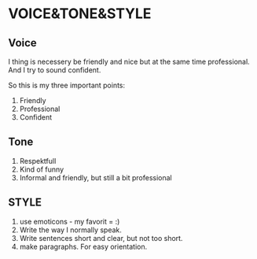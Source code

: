 # VOICE&TONE&STYLE


## Voice

I thing is necessery be friendly and nice but at the same time professional. And I try to sound confident.

So this is my three important points:

1. Friendly
2. Professional
3. Confident

## Tone

1. Respektfull
2. Kind of funny
4. Informal and friendly, but still a bit professional

## STYLE

1. use emoticons - my favorit = :)
2. Write the way I normally speak. 
3. Write sentences short and clear, but not too short.
4. make paragraphs. For easy orientation.

